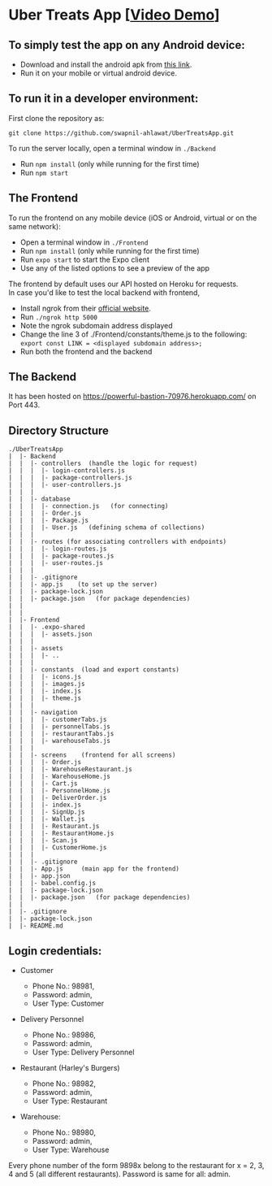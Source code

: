 # Uber Treats App [[Video Demo](https://drive.google.com/file/d/1YNf3v5RvDx6g3p0KTpDUj1ABvBw4OkjC/view?usp=sharing)]

## To simply test the app on any Android device: 
- Download and install the android apk from [this link](https://drive.google.com/file/d/1GStSyrU9QuP6NhdHDIS_JF9l6s7d-yXk/view?usp=sharing).
- Run it on your mobile or virtual android device.

## To run it in a developer environment:
First clone the repository as:

`git clone https://github.com/swapnil-ahlawat/UberTreatsApp.git`

To run the server locally, open a terminal window in `./Backend`
- Run `npm install` (only while running for the first time)
- Run `npm start`

## The Frontend
To run the frontend on any mobile device (iOS or Android, virtual or on the same network):
- Open a terminal window in `./Frontend`
- Run `npm install` (only while running for the first time)
- Run `expo start` to start the Expo client
- Use any of the listed options to see a preview of the app

The frontend by default uses our API hosted on Heroku for requests. \
In case you'd like to test the local backend with frontend,
- Install ngrok from their [official website](https://ngrok.com/download).
- Run `./ngrok http 5000`
- Note the ngrok subdomain address displayed
- Change the line 3 of ./Frontend/constants/theme.js to the following: \
`export const LINK = <displayed subdomain address>;`
- Run both the frontend and the backend

## The Backend
It has been hosted on https://powerful-bastion-70976.herokuapp.com/ on Port 443.


## Directory Structure
```
./UberTreatsApp
|  |- Backend
|  |  |- controllers  (handle the logic for request)
|  |  |  |- login-controllers.js
|  |  |  |- package-controllers.js
|  |  |  |- user-controllers.js
|  |  |
|  |  |- database
|  |  |  |- connection.js   (for connecting)
|  |  |  |- Order.js
|  |  |  |- Package.js
|  |  |  |- User.js   (defining schema of collections)
|  |  |
|  |  |- routes (for associating controllers with endpoints)
|  |  |  |- login-routes.js
|  |  |  |- package-routes.js
|  |  |  |- user-routes.js
|  |  |
|  |  |- .gitignore
|  |  |- app.js    (to set up the server)
|  |  |- package-lock.json
|  |  |- package.json   (for package dependencies)
|  |
|  |
|  |- Frontend
|  |  |- .expo-shared
|  |  |  |- assets.json
|  |  |
|  |  |- assets
|  |  |  |- ..
|  |  |
|  |  |- constants  (load and export constants)
|  |  |  |- icons.js
|  |  |  |- images.js
|  |  |  |- index.js
|  |  |  |- theme.js
|  |  |
|  |  |- navigation
|  |  |  |- customerTabs.js
|  |  |  |- personnelTabs.js
|  |  |  |- restaurantTabs.js
|  |  |  |- warehouseTabs.js
|  |  |
|  |  |- screens    (frontend for all screens)
|  |  |  |- Order.js
|  |  |  |- WarehouseRestaurant.js
|  |  |  |- WarehouseHome.js
|  |  |  |- Cart.js
|  |  |  |- PersonnelHome.js
|  |  |  |- DeliverOrder.js
|  |  |  |- index.js
|  |  |  |- SignUp.js
|  |  |  |- Wallet.js
|  |  |  |- Restaurant.js
|  |  |  |- RestaurantHome.js
|  |  |  |- Scan.js
|  |  |  |- CustomerHome.js
|  |  |
|  |  |- .gitignore
|  |  |- App.js     (main app for the frontend)
|  |  |- app.json
|  |  |- babel.config.js
|  |  |- package-lock.json
|  |  |- package.json   (for package dependencies)
|  |
|  |- .gitignore
|  |- package-lock.json
|  |- README.md

```

## Login credentials:
- Customer
  - Phone No.: 98981,
  - Password: admin,
  - User Type: Customer 

- Delivery Personnel
  - Phone No.: 98986,
  - Password: admin,
  - User Type: Delivery Personnel 

- Restaurant (Harley's Burgers)
  - Phone No.: 98982,
  - Password: admin,
  - User Type: Restaurant 

- Warehouse:
  - Phone No.: 98980,
  - Password: admin,
  - User Type: Warehouse

Every phone number of the form 9898x belong to the restaurant for x = 2, 3, 4 and 5 (all different restaurants). Password is same for all: admin.
